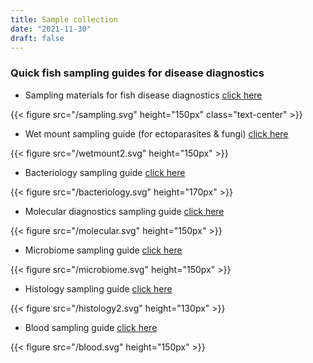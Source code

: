 ```yaml
---
title: Sample collection
date: "2021-11-30"
draft: false
---
```


### Quick fish sampling guides for disease diagnostics

- Sampling materials for fish disease diagnostics [click here](https://digitalarchive.worldfishcenter.org/bitstream/handle/20.500.12348/4836/6c300dac0c2fe3f5b6833d4b93388a6c.pdf?sequence=2&isAllowed=y)

{{< figure src="/sampling.svg" height="150px" class="text-center" >}}

- Wet mount sampling guide (for ectoparasites & fungi) [click here](https://hdl.handle.net/20.500.12348/4837)

{{< figure src="/wetmount2.svg" height="150px" >}}

- Bacteriology sampling guide [click here](https://hdl.handle.net/20.500.12348/4840) 

{{< figure src="/bacteriology.svg" height="170px" >}}

- Molecular diagnostics sampling guide [click here](https://hdl.handle.net/20.500.12348/4841)

{{< figure src="/molecular.svg" height="150px" >}}

- Microbiome sampling guide [click here](https://hdl.handle.net/20.500.12348/4838)

{{< figure src="/microbiome.svg" height="150px" >}}

- Histology sampling guide [click here](https://hdl.handle.net/20.500.12348/4842)

{{< figure src="/histology2.svg" height="130px" >}}

- Blood sampling guide [click here](https://hdl.handle.net/20.500.12348/4839)

{{< figure src="/blood.svg" height="150px" >}}






